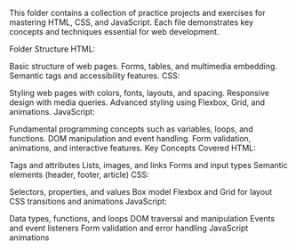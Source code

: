 This folder contains a collection of practice projects and exercises for mastering HTML, CSS, and JavaScript. Each file demonstrates key concepts and techniques essential for web development.

Folder Structure
HTML:

Basic structure of web pages.
Forms, tables, and multimedia embedding.
Semantic tags and accessibility features.
CSS:

Styling web pages with colors, fonts, layouts, and spacing.
Responsive design with media queries.
Advanced styling using Flexbox, Grid, and animations.
JavaScript:

Fundamental programming concepts such as variables, loops, and functions.
DOM manipulation and event handling.
Form validation, animations, and interactive features.
Key Concepts Covered
HTML:

Tags and attributes
Lists, images, and links
Forms and input types
Semantic elements (header, footer, article)
CSS:

Selectors, properties, and values
Box model
Flexbox and Grid for layout
CSS transitions and animations
JavaScript:

Data types, functions, and loops
DOM traversal and manipulation
Events and event listeners
Form validation and error handling
JavaScript animations
